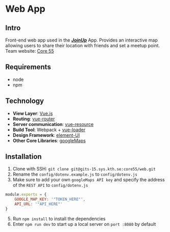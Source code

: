 # Web App

## Intro
Front-end web app used in the ***[JoinUp](https://www.joinup.nu)*** App.
Provides an interactive map allowing users to share their location with friends and set a meetup point.
Team website: [Core 55](https://core55.github.io/)

## Requirements
* node
* npm

## Technology
* **View Layer**: [Vue.js][0.5]
* **Routing**: [vue-router][1]
* **Server communication**: [vue-resource][2]
* **Build Tool**: Webpack + [vue-loader][3]
* **Design Framework**: [element-UI][4]
* **Other Core Libraries**: [googleMaps][5]

[0.5]: https://vuejs.org/
[1]: https://github.com/vuejs/vue-router
[2]: https://github.com/pagekit/vue-resource
[3]: https://github.com/vuejs/vue-loader
[4]: http://element.eleme.io/
[5]: https://developers.google.com/maps/documentation/javascript/

## Installation
1. Clone with SSH: `git clone git@gits-15.sys.kth.se:core55/web.git`
2. Rename the `config/dotenv.example.js` to `config/dotenv.js`
3. Make sure to add your own `googleMaps API key` and specify the address of the `REST API` to `config/dotenv.js`

```javascript
module.exports = {
    GOOGLE_MAP_KEY: '"TOKEN_HERE"',
    API_URL: '"API_HERE"'
}
```
5. Run `npm install` to install the dependencies
6. Enter `npm run dev` to start up a local server on `port :8080` by default
